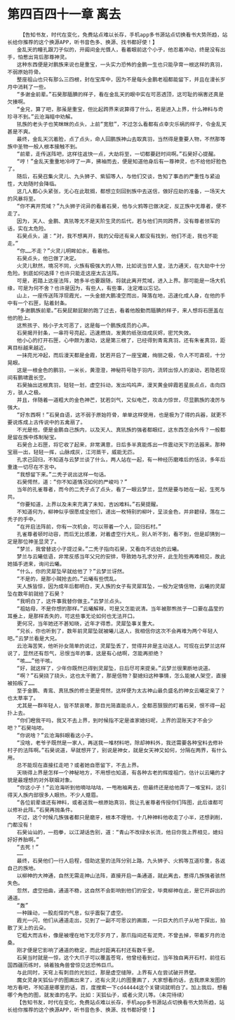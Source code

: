 # 第四百四十一章 离去
        【告知书友，时代在变化，免费站点难以长存，手机app多书源站点切换看书大势所趋，站长给你推荐的这个换源APP，听书音色多、换源、找书都好使！】
       金乱天的瞳孔跟刀子似的，开阖间金光慑人，看着眼前这个小子，他忍着冲动，终是没有出手，怕惹出背后那尊神灵。
       这种东西便是对鹏族来说也是重宝，一头实力恐怖的金鹏一生也只能孕育一根这样的真羽，不弱原始符骨。
       整座祖山也只有那么三四根，封在宝库中，因为不是每头金鹏老祖都能留下，并且在漫长岁月中消耗了一些。
       “多谢金前辈。”石昊那腼腆的样子，看在金乱天的眼中实在可恶透顶，这可耻的祸害还真是欠揍啊。
       “金兄，算了吧，那虽是重宝，但比起跨界来说算得了什么，若是进入上界，什么神料与奇珍寻不到。”云沧海暗中劝解。
       犼族的老头子也笑眯眯的点头，上前“宽慰”，不过怎么看都有点幸灾乐祸的样子，令金乱天甚是不爽。
       最终，金乱天沉着脸，点了点头，命人回鹏族神山去取真羽，当然得是重要人物，不然那等族中圣物一般人根本接触不到。
       “前辈，走传送阵吧，这样往返快一点，大劫将至，一切都要赶时间啊。”石昊好心提醒。
       “哼！”金乱天重重地冷哼了一声，拂袖而去，便是知道他身后有一尊神灵，也不给他好脸色了。
       随后，石昊召集火灵儿、九头狮子、紫貂等人，与他们交谈，告知了事态的严重性与紧迫性，大劫随时会降临。
       这几人都心头紧张，无心在此耽搁，都想立刻回到族中去送信，做好应劫的准备，一场天大的风暴将至。
       “你不离开荒域？”九头狮子诧异的看着石昊，他与火鸦等已做决定，反正族中无尊者，便不走了。
       因为，天人、金鹏、真犼等无不是天阶生灵的后代，若与他们共同跨界，没有尊者领军的话，实在太危险。
       石昊点头，道：“对，我不想离开，我的父母还有亲人都没有找到，他们不走，我也不能走。”
       “你……不走？”火灵儿明眸如水，看着他。
       石昊点头，他已做了决定。
       火灵儿默然，境况不同，火族有极强大的人物，比如说当世人皇，法力通天，在大劫中十分危险。到底如何选择？也许只能走这座太古法阵。
       可是，若踏上这座法阵，她多半也要跟随，将就此离开荒域，进入上界。那可能是一场大机缘，可是为何不舍？也许是因为，有些人，有些事，注定难以忘记。
       山上，一座传送阵浮现霞光，一头金翅大鹏凌空而出，降落在地，迅速化成人身，在他的手中有一个石匣，贴着封条。
       “多谢鹏族前辈。”石昊屁颠屁颠的跑了过去，看着他殷勤而腼腆的样子，来人想将石匣盖在他的脸上。
       这熊孩子、贱小子太可恶了，这是每一个鹏族成员的心声。
       石昊揭开封条，一串符号亮起，迅速燃烧，发黄的纸张烧成灰烬，密咒失效。
       他小心的打开石匣，心中颇为激动，这是第三根了，已经得到青鸾真羽，还有朱雀真羽，距离目标越来越近。
       一抹亮光冲起，而后漫天都是金霞，犹若开启了一座宝藏，绚丽之极，令人不可直视，十分晃眼。
       这是一根金色的鹏羽，一米长，黄澄澄，神秘符号隐于羽内，流转出惊人的波动，若隐若现间有鹏啸震长空。
       石昊抽出这根真羽，轻轻一划，虚空抖动，发出呜呜声，漫天黄金碎霞若星辰点点，击向四方，骇人之极。
       并且，伴随着一道粗大的金色神芒，犹若剑气，又似电芒，攻击力惊世，尽显鹏族的凌厉与强大。
       “好东西啊！”石昊自语，这不弱于原始符骨，单单这样使用，也是极为了得的兵器，就更不要说炼成上古传说中的五禽扇了。
       不光是他，便是金鹏自己族内，以及天人、真犼族的强者都眼红，这东西怎会外传？一般都是留在族中炼制秘宝。
       石昊合上石匣，将它收了起来，非常满意，日后多半真能炼出一件震动天下的法器来。那种宝扇一出，轻轻一挥，山脉成灰，江河蒸干，威能无匹。
       孔求己回归，不知道与云梦兰谈了什么，两人站在一起，有一种经历磨难后的恬淡，多年后重逢一切尽在不言中。
       “我想留下来。”二秃子说出这样一句话。
       石昊愕然，道：“你不知道情况如何的严峻吗？”
       当年的孔雀尊者，而今的二秃子点了点头，看了一眼云梦兰，显然是要与她在一起，生死与共。
       “你要知道，上界以及未来充满了未知，吉凶难料。”石昊提醒。
       不知道何为，柳神似乎很愿成全他们，递出一枚特别的柳叶，呈淡金色，并非碧绿，落在二秃子的手中。
       “在开启法阵前，你有一次机会，可以带着一个人，回归石村。”
       孔雀尊者顿时动容，而后无比感激，对着虚空行大礼，别人听不到，看不到，但是却猜到一定是那位神圣显灵了。
       “梦兰，我曾替这小子提过亲。”二秃子指向石昊，又看向不远处的云曦。
       梦兰与云曦低语，非常反感当年父兄的安排，导致她与孔求分开，此生险些再难相见，故此她插手进来，询问云曦。
       “什么，你的灵犀坠早就给他了？”云梦兰讶然。
       “不是的，是那小贼抢去的。”云曦有些慌乱。
       天人族皆惊，因为成年后都明白，天人族的女子有灵犀耳坠，一般为定情信物，云曦的灵犀坠在数年前就给了石昊？
       “我明白了，这件事我替你做主。”云梦兰点头。
       “祖姑母，不是你想的那样。”云曦解释，可是又怎能说清。当年被那熊孩子一口要在晶莹的耳垂上，是那样丢失的，可这些事无论如何也无法开口。
       更何况，当年她还不甚知晓，近年才得悉，灵犀坠事关重大。
       “兄长，你也听到了，数年前灵犀坠就被曦儿送人，我相信你这次不会再难为两个年轻人吧。”云梦兰看是大兄。
       云沧海苦笑，他听孙女简单的说过，灵犀坠丢了，觉得并非是主动送人。可现在云梦兰这样说了，显然还有怨气，忌恨当年的事，这是有心结啊，怎能再拒绝？
       “咳……”他干咳。
       “好，就这样了，少年你既然已得到灵犀坠，日后尽可来提亲。”云梦兰很果断地说道。
       “啊？”石昊挠了挠头，这也太干脆了，那是信物？娶媳妇这种事情，怎么能被人架空，直接被拍板了……
       至于金鹏、青鸾、真犼族的修士更是愕然，这样便为太古神山最负盛名的神女云曦定亲了？也太草率了。
       尤其是一群年轻人，皆不禁哀嚎，那目光简直能杀人，全都恶狠狠的盯着石昊，恨不得一起扑上去。
       “你们瞪我干吗，我又不去上界，到时候指不定是谁家媳妇呢，上界的混账天才不会少吧？”石昊咕哝。
       “你说啥？”云沧海斜眼看这小子。
       “没啥，老爷子既然是一家人，再送我一堆材料吧，除却神料外，我还需要各种宝料去修补村子的法阵啊。”石昊说道，早就想开了，别说是神女，就是女天神又如何，分隔在两界，有什么用。
       总不能现在直接扛走吧？或者她自愿留下，不去上界。
       天晓得上界是怎样一个神秘地方，不用想也知道，有各种古老的辉煌祖门，估计以云曦的才貌是最理想的对外联姻对象。
       “你这小子！”云沧海听到他嘀咕咕咕，一甩袍袖离去，但最终还是给他弄了一堆宝料，这引得天人族内部很多人眼热，不少人蹙眉。
       “各位前辈谁还有神料，或者送我一根原始真羽，我让孔雀尊者传授你们阵图，此后谁都可以修补此阵。”石昊再抛条件。
       不过，这个时候几族强者都只是磨牙，根本不理他，十几种神料他收走了小半，还想剥削，门都没有！
       石昊讪讪的，一抱拳，以江湖话告别，道：“青山不改绿水长流，他日你我上界相见，媳妇好好养胎啊。”
       “去死！”
       ……
       最终，石昊他们一行人启程，借助这里的法阵分别上路，九头狮子、火鸦等互道珍重，各返自己的族地。
       以柳神的大神通，自然无需走神山法阵，直接开启一条通道，就此离去，惹得几族强者骇然失色。
       忽然，虚空扭曲，通道不稳，这自然不会影响到他们的安全，毕竟柳神在此，是它开辟出的通道。
       “轰”
       一种躁动，一股彪悍的气息，似乎震裂了虚空。
       霞光一闪，他们从通道走出，见到了一副不可思议的画面，一只巨大的爪子从地下探出，拍散了天上的云朵。
       它粗大而古朴，像是被埋在地下无尽岁月了，那爪指间还有泥壳，不曾去掉，带着岁月的沧桑。
       刚才便是它影响了通道的稳定，而此时距离石村还有数千里。
       石昊当时就是一惊，这个大爪子可以覆盖苍穹，他曾经看到过，当年独自离开石村，前往石国西疆历练时，骑着独角兽曾惊见这恐怖巨爪。
       与此同时，天穹上有刺目的光划过，那是虚空缝隙，上界有人在尝试破开界壁。
       魔女灵身天狐仙子的图画出来了，还有火灵儿的图重画了，大家想看的话，去我原来发图的地方看吧，不知道是哪里的话，百，度搜索一下cd44444这个关键词就明白了。加上我后，想看哪个角色的图，就发谁的名字。比如：天狐仙子，或者火灵儿等。（未完待续）
       【告知书友，时代在变化，免费站点难以长存，手机app多书源站点切换看书大势所趋，站长给你推荐的这个换源APP，听书音色多、换源、找书都好使！】